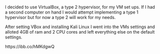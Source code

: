 <p>
I decided to use VirtualBox, a type 2 hypervisor, for my VM set ups. If I had a second computer on hand I would attempt implementing a type 1 hypervisor but for now a type 2 will work for my needs.
</p>
<p>
After setting VBox and installing Kali Linux I went into the VMs settings and alloted 4GB of ram and 2 CPU cores and left everything else on the default settings.
</p>
<img>https://ibb.co/hMKdgwQ</img>
